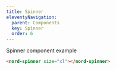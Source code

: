 ```yaml
---
title: Spinner
eleventyNavigation:
  parent: Components
  key: Spinner
  order: 6
---
```


Spinner component example

<nord-spinner size="xl"></nord-spinner>

```html
<nord-spinner size="xl"></nord-spinner>
```
